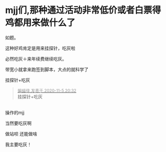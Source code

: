 # mjj们,那种通过活动非常低价或者白票得鸡都用来做什么了


如题。

<img src="static/image/smiley/yct/022.gif" smilieid="42" border="0" alt="" />这种好鸡肯定是用来挂探针，吃灰啦

必然吃灰＋来年续费继续吃灰。

带宽小就拿来跑签到脚本，大点的就科学了

挂探针+吃灰

<div class="quote"><blockquote><font size="2"><a href="https://www.hostloc.com/forum.php?mod=redirect&amp;goto=findpost&amp;pid=9408571&amp;ptid=762956" target="_blank"><font color="#999999">蝙蝠侠 发表于 2020-11-5 20:32</font></a></font><br />
挂探针+吃灰</blockquote></div><br />
操作的mjj

当然要吃灰啊

做站呗 还能做啥

我主要吃灰！<br />
<br />
<img src="static/image/smiley/default/lol.gif" smilieid="12" border="0" alt="" /><img src="static/image/smiley/default/lol.gif" smilieid="12" border="0" alt="" /><img src="static/image/smiley/default/lol.gif" smilieid="12" border="0" alt="" />
